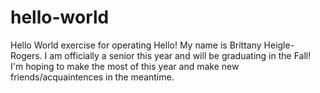 # hello-world
Hello World exercise for operating 
Hello! My name is Brittany Heigle-Rogers. I am officially a senior this year and will be graduating in the Fall! I'm hoping to make the most of this year and make new friends/acquaintences in the meantime.

